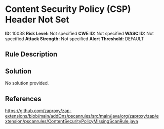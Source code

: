 
# Content Security Policy (CSP) Header Not Set

**ID:** 10038
**Risk Level:** Not specified
**CWE ID:** Not specified
**WASC ID:** Not specified
**Attack Strength:** Not specified
**Alert Threshold:** DEFAULT

## Rule Description


## Solution
No solution provided.

## References
https://github.com/zaproxy/zap-extensions/blob/main/addOns/pscanrules/src/main/java/org/zaproxy/zap/extension/pscanrules/ContentSecurityPolicyMissingScanRule.java
